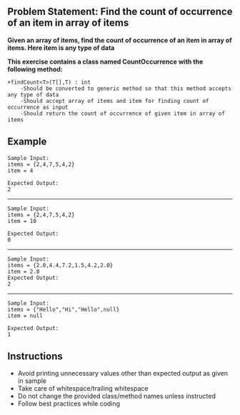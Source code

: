 ## Problem Statement: Find the count of occurrence of an item in array of items ##

**Given an array of items, find the count of occurrence of an item in array of items. Here item is any type of data**

**This exercise contains a class named CountOccurrence with the following method:**


    +findCount<T>(T[],T) : int
        -Should be converted to generic method so that this method accepts any type of data
        -Should accept array of items and item for finding count of occurrence as input
        -Should return the count of occurrence of given item in array of items
        
      
## Example
    Sample Input:
    items = {2,4,7,5,4,2} 
    item = 4
    
    Expected Output:   
    2
--------------------------------------------------------
    Sample Input:
    items = {2,4,7,5,4,2} 
    item = 10
    
    Expected Output:
    0
--------------------------------------------------------
    Sample Input:
    items = {2.0,4.4,7.2,1.5,4.2,2.0} 
    item = 2.0
    Expected Output:
    2
--------------------------------------------------------
    Sample Input:
    items = {"Hello","Hi","Hello",null}
    item = null
    
    Expected Output:
    1

## Instructions
- Avoid printing unnecessary values other than expected output as given in sample
- Take care of whitespace/trailing whitespace
- Do not change the provided class/method names unless instructed
- Follow best practices while coding